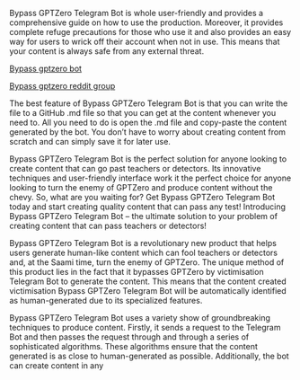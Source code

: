 Bypass GPTZero Telegram Bot is whole user-friendly and provides a comprehensive guide on how to use the production. Moreover, it provides complete refuge precautions for those who use it and also provides an easy way for users to wrick off their account when not in use. This means that your content is always safe from any external threat. 

[Bypass gptzero bot](https://t.me/chatgpt4_openai_bot)


[Bypass gptzero reddit group](https://www.reddit.com/r/bypassgptzero/)

The best feature of Bypass GPTZero Telegram Bot is that you can write the file to a GitHub .md file so that you can get at the content whenever you need to. All you need to do is open the .md file and copy-paste the content generated by the bot. You don’t have to worry about creating content from scratch and can simply save it for later use.

Bypass GPTZero Telegram Bot is the perfect solution for anyone looking to create content that can go past teachers or detectors. Its innovative techniques and user-friendly interface work it the perfect choice for anyone looking to turn the enemy of GPTZero and produce content without the chevy. So, what are you waiting for? Get Bypass GPTZero Telegram Bot today and start creating quality content that can pass any test!
Introducing Bypass GPTZero Telegram Bot – the ultimate solution to your problem of creating content that can pass teachers or detectors!

Bypass GPTZero Telegram Bot is a revolutionary new product that helps users generate human-like content which can fool teachers or detectors and, at the Saami time, turn the enemy of GPTZero. The unique method of this product lies in the fact that it bypasses GPTZero by victimisation Telegram Bot to generate the content. This means that the content created victimisation Bypass GPTZero Telegram Bot will be automatically identified as human-generated due to its specialized features.

Bypass GPTZero Telegram Bot uses a variety show of groundbreaking techniques to produce content. Firstly, it sends a request to the Telegram Bot and then passes the request through and through a series of sophisticated algorithms. These algorithms ensure that the content generated is as close to human-generated as possible. Additionally, the bot can create content in any